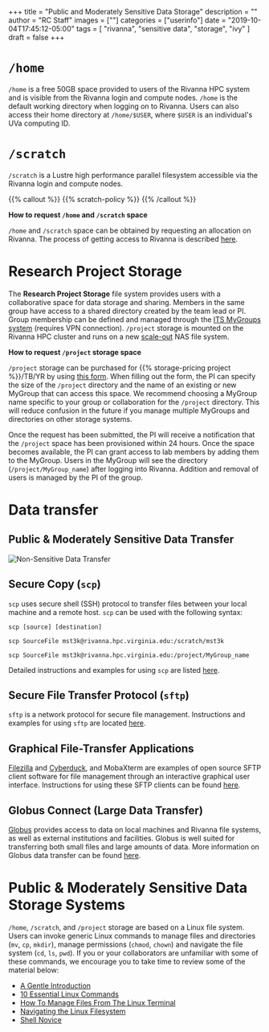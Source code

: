 +++
title = "Public and Moderately Sensitive Data Storage"
description = ""
author = "RC Staff"
images = [""]
categories = ["userinfo"]
date = "2019-10-04T17:45:12-05:00"
tags = [
    "rivanna",
    "sensitive data",
    "storage",
    "ivy"
]
draft = false
+++

# `/home`

`/home` is a free 50GB space provided to users of the Rivanna HPC system and is visible from the Rivanna login and compute nodes. `/home` is the default working directory when logging on to Rivanna. Users can also access their home directory at `/home/$USER`, where `$USER` is an individual's UVa computing ID.

# `/scratch`

`/scratch` is a Lustre high performance parallel filesystem accessible via the Rivanna login and compute nodes.

{{% callout %}}
{{% scratch-policy %}}
{{% /callout %}}


**How to request `/home` and `/scratch` space**

`/home` and `/scratch` space can be obtained by requesting an allocation on Rivanna. The process of getting access to Rivanna is described [here](/userinfo/rivanna/overview/).

# Research Project Storage

The **Research Project Storage** file system provides users with a collaborative space for data storage and sharing. Members in the same group have access to a shared directory created by the team lead or PI. Group membership can be defined and managed through the <a href="http://its.virginia.edu/mygroups/" target="_blank">ITS MyGroups system</a> (requires VPN connection). `/project` storage is mounted on the Rivanna HPC cluster and runs on a new <a href="http://whatis.techtarget.com/definition/scale-out-storage" target="_blank">scale-out</a> NAS file system.

**How to request `/project` storage space**

`/project` storage can be purchased for {{% storage-pricing project %}}/TB/YR by using [this form](/form/storage/). When filling out the form, the PI can specify the size of the `/project` directory and the name of an existing or new MyGroup that can access this space. We recommend choosing a MyGroup name specific to your group or collaboration for the `/project` directory. This will reduce confusion in the future if you manage multiple MyGroups and directories on other storage systems.

Once the request has been submitted, the PI will receive a notification that the `/project` space has been provisioned within 24 hours. Once the space becomes available, the PI can grant access to lab members by adding them to the MyGroup. Users in the MyGroup will see the directory (`/project/MyGroup_name`) after logging into Rivanna. Addition and removal of users is managed by the PI of the group.


# Data transfer

## Public & Moderately Sensitive Data Transfer

![Non-Sensitive Data Transfer](/images/storage/storage-nonsecure.jpg)

## Secure Copy (`scp`)

`scp` uses secure shell (SSH) protocol to transfer files between your local machine and a remote host. <code>scp</code> can be used with the following syntax:

```scp [source] [destination]```

```scp SourceFile mst3k@rivanna.hpc.virginia.edu:/scratch/mst3k```

```scp SourceFile mst3k@rivanna.hpc.virginia.edu:/project/MyGroup_name```

Detailed instructions and examples for using `scp` are listed <a href ="/userinfo/rivanna/logintools/cl-data-transfer" target="_blank">here</a>.

## Secure File Transfer Protocol (`sftp`)

`sftp` is a network protocol for secure file management. Instructions and examples for using <code>sftp</code> are located <a href = "/userinfo/rivanna/logintools/cl-data-transfer" target="_blank">here</a>.

## Graphical File-Transfer Applications

<a href="https://filezilla-project.org/" target="_blank">Filezilla</a> and <a href="https://cyberduck.io/" target="_blank">Cyberduck</a>, and <a ref="https://mobaxterm.mobatek.net">MobaXterm</a> are examples of open source SFTP client software for file management through an interactive graphical user interface. Instructions for using these SFTP clients can be found <a href ="/userinfo/rivanna/logintools/graphical-sftp" target="_blank">here</a>.

## Globus Connect (Large Data Transfer)
<p><a href="https://www.globus.org/" target="_blank">Globus</a> provides access to data on local machines and Rivanna file systems, as well as external institutions and facilities. Globus is well suited for transferring both small files and large amounts of data. More information on Globus data transfer can be found <a href ="/userinfo/globus" target="_blank">here</a>.</p>

# Public & Moderately Sensitive Data Storage Systems

`/home`, `/scratch`, and `/project` storage are based on a Linux file system. Users can invoke generic Linux commands to manage files and directories (`mv`, `cp`, `mkdir`), manage permissions (`chmod`, `chown`) and navigate the file system (`cd`, `ls`, `pwd`).  If you or your collaborators are unfamiliar with some of these commands, we encourage you to take time to review some of the material below:

- <a href="https://computers.tutsplus.com/tutorials/navigating-the-terminal-a-gentle-introduction--mac-3855" target="_blank">A Gentle Introduction</a>
- <a href="https://www.lifewire.com/linux-commands-for-navigating-file-system-4027320" target="_blank">10 Essential Linux Commands</a>
- <a href="https://www.howtogeek.com/107808/how-to-manage-files-from-the-linux-terminal-11-commands-you-need-to-know/" target="_blank">How To Manage Files From The Linux Terminal</a>
- <a href="http://www.linuxplanet.com/linuxplanet/tutorials/6666/1" target="_blank">Navigating the Linux Filesystem</a>
- <a href="https://swcarpentry.github.io/shell-novice/" target="_blank">Shell Novice</a>
